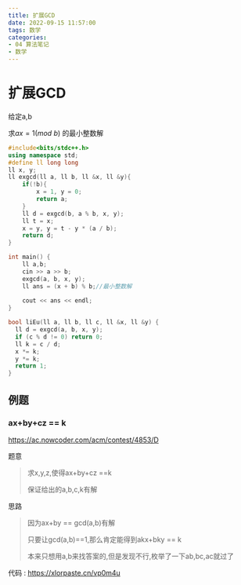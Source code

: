 ```yaml
---
title: 扩展GCD
date: 2022-09-15 11:57:00
tags: 数学
categories: 
- 04 算法笔记
- 数学
---
```


# 扩展GCD
给定a,b

求$ax=1(mod \ b)$ 的最小整数解
```cpp
#include<bits/stdc++.h>
using namespace std;
#define ll long long
ll x, y;
ll exgcd(ll a, ll b, ll &x, ll &y){
    if(!b){
        x = 1, y = 0;
        return a;
    }
    ll d = exgcd(b, a % b, x, y);
    ll t = x;
    x = y, y = t - y * (a / b);
    return d;
}

int main() {
    ll a,b;
    cin >> a >> b;
    exgcd(a, b, x, y);
    ll ans = (x + b) % b;//最小整数解
    
    cout << ans << endl;
}
```

```cpp
bool liEu(ll a, ll b, ll c, ll &x, ll &y) {
  ll d = exgcd(a, b, x, y);
  if (c % d != 0) return 0;
  ll k = c / d;
  x *= k;
  y *= k;
  return 1;
}
```
<!--more-->

## 例题
### ax+by+cz == k
https://ac.nowcoder.com/acm/contest/4853/D

题意

> 求x,y,z,使得ax+by+cz ==k
>
> 保证给出的a,b,c,k有解

思路

> 因为ax+by == gcd(a,b)有解
>
> 只要让gcd(a,b)==1,那么肯定能得到akx+bky == k
>
> 本来只想用a,b来找答案的,但是发现不行,枚举了一下ab,bc,ac就过了

代码 :  https://xlorpaste.cn/vp0m4u
